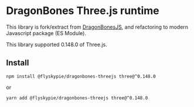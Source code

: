 # DragonBones Three.js runtime

This library is fork/extract from [DragonBonesJS](https://github.com/DragonBones/DragonBonesJS), and refactoring to modern Javascript package (ES Module).

This library supported 0.148.0 of Three.js.

## Install

```
npm install @flyskypie/dragonbones-threejs three@^0.148.0
```

or 

```
yarn add @flyskypie/dragonbones-threejs three@^0.148.0
```